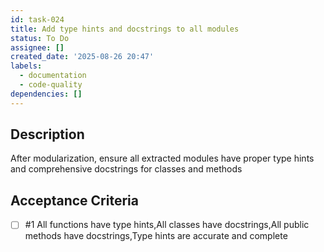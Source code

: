 ```yaml
---
id: task-024
title: Add type hints and docstrings to all modules
status: To Do
assignee: []
created_date: '2025-08-26 20:47'
labels:
  - documentation
  - code-quality
dependencies: []
---
```


## Description

After modularization, ensure all extracted modules have proper type hints and comprehensive docstrings for classes and methods

## Acceptance Criteria
<!-- AC:BEGIN -->
- [ ] #1 All functions have type hints,All classes have docstrings,All public methods have docstrings,Type hints are accurate and complete
<!-- AC:END -->
